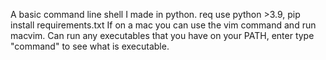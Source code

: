 A basic command line shell I made in python. 
req use python >3.9, pip install requirements.txt
If on a mac you can use the vim command and run macvim.
Can run any executables that you have on your PATH, enter type "command" to see what is executable.
